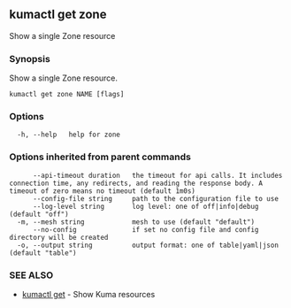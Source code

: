 ## kumactl get zone

Show a single Zone resource

### Synopsis

Show a single Zone resource.

```
kumactl get zone NAME [flags]
```

### Options

```
  -h, --help   help for zone
```

### Options inherited from parent commands

```
      --api-timeout duration   the timeout for api calls. It includes connection time, any redirects, and reading the response body. A timeout of zero means no timeout (default 1m0s)
      --config-file string     path to the configuration file to use
      --log-level string       log level: one of off|info|debug (default "off")
  -m, --mesh string            mesh to use (default "default")
      --no-config              if set no config file and config directory will be created
  -o, --output string          output format: one of table|yaml|json (default "table")
```

### SEE ALSO

* [kumactl get](kumactl_get.md)	 - Show Kuma resources

